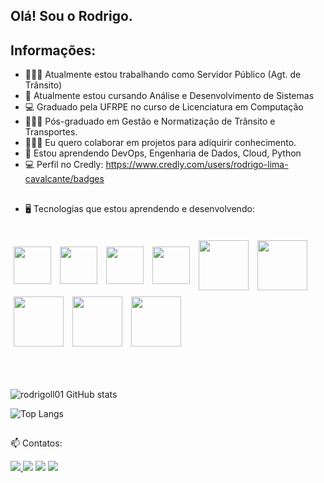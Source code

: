 ## Olá! Sou o Rodrigo.

<h2 align="left">Informações:</h2>
  
- 👮🏼‍♂️ Atualmente estou trabalhando como Servidor Público (Agt. de Trânsito)
- 🌱 Atualmente estou cursando Análise e Desenvolvimento de Sistemas
- 💻 Graduado pela UFRPE no curso de Licenciatura em Computação
- 👮🏼‍♂️ Pós-graduado em Gestão e Normatização de Trânsito e Transportes.
- 🧑🏼‍💻 Eu quero colaborar em projetos para adiquirir conhecimento.
- 🤔 Estou aprendendo DevOps, Engenharia de Dados, Cloud, Python
- 💻 Perfil no Credly: https://www.credly.com/users/rodrigo-lima-cavalcante/badges

##
  
- 🖥️ Tecnologias que estou aprendendo e desenvolvendo:

<div style="display: inline_block"><br>
  <img align="center" height="60" width="60" src="https://cdn.jsdelivr.net/gh/devicons/devicon/icons/html5/html5-plain-wordmark.svg" vspace="5" hspace="5"/>
  <img align="center" height="60" width="60" src="https://cdn.jsdelivr.net/gh/devicons/devicon/icons/css3/css3-plain-wordmark.svg" vspace="5" hspace="5"/>
  <img align="center" height="60" width="60" src="https://cdn.jsdelivr.net/gh/devicons/devicon/icons/javascript/javascript-original.svg" vspace="5" hspace="5"/>
  <img align="center" height="60" width="60" src="https://cdn.jsdelivr.net/gh/devicons/devicon/icons/python/python-original.svg" vspace="5" hspace="5"/>
  <img align="center" height="80" width="80" src="https://cdn.jsdelivr.net/gh/devicons/devicon/icons/amazonwebservices/amazonwebservices-plain-wordmark.svg" vspace="5" hspace="5"/>
  <img align="center" height="80" width="80" src="https://cdn.jsdelivr.net/gh/devicons/devicon/icons/googlecloud/googlecloud-original.svg" vspace="5" hspace="5"/>
  <img align="center" height="80" width="80" src="https://cdn.jsdelivr.net/gh/devicons/devicon/icons/azure/azure-original-wordmark.svg" vspace="5" hspace="5"/>         
  <img align="center" height="80" width="80" src="https://cdn.jsdelivr.net/gh/devicons/devicon/icons/oracle/oracle-original.svg" vspace="5" hspace="5"/>
  <img align="center" height="80" width="80" src="https://cdn.jsdelivr.net/gh/devicons/devicon/icons/ubuntu/ubuntu-plain-wordmark.svg" vspace="5" hspace="5"/>
</div><br><br>   

##

![rodrigoll01 GitHub stats](https://github-readme-stats.vercel.app/api?username=rodrigoll01&show_icons=true&theme=transparent)

![Top Langs](https://github-readme-stats.vercel.app/api/top-langs/?username=rodrigoll01&hide_progress=true)

##

📫 Contatos:

<div>
  <a href="https://instagram.com/rodrigoll01" target="_blank"><img src="https://img.shields.io/badge/Instagram-E4405F?style=for-the-badge&logo=instagram&logoColor=white target="_blank">   </a>
  <a href = "mailto:tux.mcl@gmail.com" target="_blank"><img src="https://img.shields.io/badge/Gmail-D14836?style=for-the-badge&logo=gmail&logoColor=white" target="_blank"></a>
  <a href="https://www.linkedin.com/in/rodrigo-lima-cavalcante" target="_blank"><img src="https://img.shields.io/badge/LinkedIn-0077B5?style=for-the-badge&logo=linkedin&logoColor=white     target="_blank"></a>
  <a href="https://twitter.com/Rodrigoll01" target="_blank"><img src="https://img.shields.io/badge/Twitter-1DA1F2?style=for-the-badge&logo=twitter&logoColor=white target="_blank">   </a>
</div>

